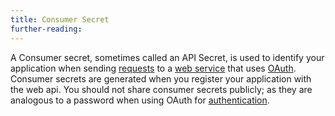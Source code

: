 ```yaml
---
title: Consumer Secret
further-reading:
---
```



A Consumer secret, sometimes called an API Secret, is used to
identify your application when sending
[requests](/request) to a [web service](/web-service-or-web-api) that uses
[OAuth](/oauth). Consumer secrets are generated when you register your application
with the web api. You should not share consumer secrets publicly; as they are analogous to
a password when using OAuth for [authentication](/authentication).

